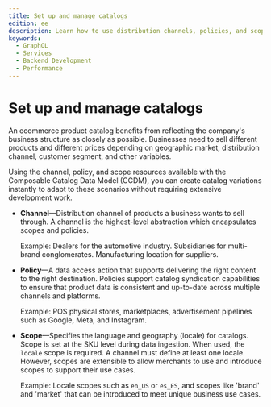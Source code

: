```yaml
---
title: Set up and manage catalogs
edition: ee
description: Learn how to use distribution channels, policies, and scope resources to define where products are sold and who they are sold to.
keywords:
  - GraphQL
  - Services
  - Backend Development
  - Performance
---
```


# Set up and manage catalogs

An ecommerce product catalog benefits from reflecting the company's business structure as closely as possible. Businesses need to sell different products and
different prices depending on geographic market, distribution channel, customer segment, and other variables.

Using the channel, policy, and scope resources available with the Composable Catalog Data Model (CCDM), you can create catalog variations instantly to adapt to these scenarios without requiring extensive development work.

* **Channel**—Distribution channel of products a business wants to sell through. A channel is the highest-level abstraction which encapsulates scopes and policies.

  Example: Dealers for the automotive industry. Subsidiaries for multi-brand conglomerates. Manufacturing location for suppliers.

* **Policy**—A data access action that supports delivering the right content to the right destination. Policies support catalog syndication capabilities to ensure that product data is consistent and up-to-date across multiple channels and platforms.

  Example: POS physical stores, marketplaces, advertisement pipelines such as Google, Meta, and Instagram.

* **Scope**—Specifies the language and geography (locale) for catalogs. Scope is set at the SKU level during data ingestion. When used, the `locale` scope is required. A channel must define at least one locale. However, scopes are extensible to allow merchants to use and introduce scopes to support their use cases.

  Example: Locale scopes such as `en_US` or `es_ES`, and scopes like 'brand' and 'market' that can be introduced to meet unique business use cases.
